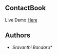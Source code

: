 ## ContactBook
 
 Live Demo [Here](https://mighty-inlet-57670.herokuapp.com/)

## Authors

* *Sravanthi Bandaru** 
